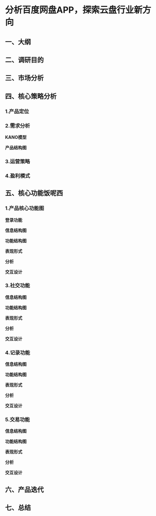 # 分析百度网盘APP，探索云盘行业新方向

## 一、大纲

## 二、调研目的

## 三、市场分析

## 四、核心策略分析

### 1.产品定位

### 2.需求分析

**KANO模型**

**产品结构图**

### 3.运营策略

### 4.盈利模式

## 五、核心功能饭呢西

### 1.产品核心功能图

**登录功能**

**信息结构图**

**功能结构图**

**表现形式**

**分析**

**交互设计**

### 3.社交功能

**信息结构图**

**功能结构图**

**表现形式**

**分析**

**交互设计**

### 4.记录功能

**信息结构图**

**功能结构图**

**表现形式**

**分析**

**交互设计**

### 5.交易功能

**信息结构图**

**功能结构图**

**表现形式**

**分析**

**交互设计**

## 六、产品迭代

## 七、总结

